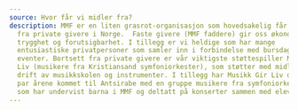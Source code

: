```yaml
---
source: Hvor får vi midler fra?
description: MMF er en liten grasrot-organisasjon som hovedsakelig får støtte
  fra private givere i Norge.  Faste givere (MMF faddere) gir oss økonomisk
  trygghet og forutsigbarhet. I tillegg er vi heldige som har mange
  entusiastiske privatpersoner som samler inn i forbindelse med bursdager og
  eventer. Bortsett fra private givere er vår viktigste støttespiller Musikk Gir
  Liv (musikere fra Kristiansand symfoniorkester), som støtter med midler til
  drift av musikkskolen og instrumenter. I tillegg har Musikk Gir Liv de siste
  par årene kommet til Antsirabe med en gruppe musikere fra symfoniorkesteret
  som har undervist barna i MMF og deltatt på konserter sammen med elevene.
---
```

